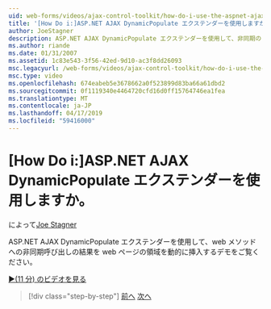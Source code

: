 ```yaml
---
uid: web-forms/videos/ajax-control-toolkit/how-do-i-use-the-aspnet-ajax-dynamicpopulate-extender
title: '[How Do i:]ASP.NET AJAX DynamicPopulate エクステンダーを使用しますか。 | Microsoft Docs'
author: JoeStagner
description: ASP.NET AJAX DynamicPopulate エクステンダーを使用して、非同期の ca の結果を web ページの領域を動的に設定するのデモを見る.
ms.author: riande
ms.date: 01/31/2007
ms.assetid: 1c83e543-3f56-42ed-9d10-ac3f8dd26093
msc.legacyurl: /web-forms/videos/ajax-control-toolkit/how-do-i-use-the-aspnet-ajax-dynamicpopulate-extender
msc.type: video
ms.openlocfilehash: 674eabeb5e3678662a0f523899d83ba66a61dbd2
ms.sourcegitcommit: 0f1119340e4464720cfd16d0ff15764746ea1fea
ms.translationtype: MT
ms.contentlocale: ja-JP
ms.lasthandoff: 04/17/2019
ms.locfileid: "59416000"
---
```

# <a name="how-do-i-use-the-aspnet-ajax-dynamicpopulate-extender"></a>[How Do i:]ASP.NET AJAX DynamicPopulate エクステンダーを使用しますか。

によって[Joe Stagner](https://github.com/JoeStagner)

ASP.NET AJAX DynamicPopulate エクステンダーを使用して、web メソッドへの非同期呼び出しの結果を web ページの領域を動的に挿入するデモをご覧ください。

[&#9654;(11 分) のビデオを見る](https://channel9.msdn.com/Blogs/ASP-NET-Site-Videos/how-do-i-use-the-aspnet-ajax-dynamicpopulate-extender)

> [!div class="step-by-step"]
> [前へ](how-do-i-use-the-aspnet-ajax-draggable-panel-extender.md)
> [次へ](how-do-i-use-the-aspnet-ajax-filteredtextbox-extender.md)
